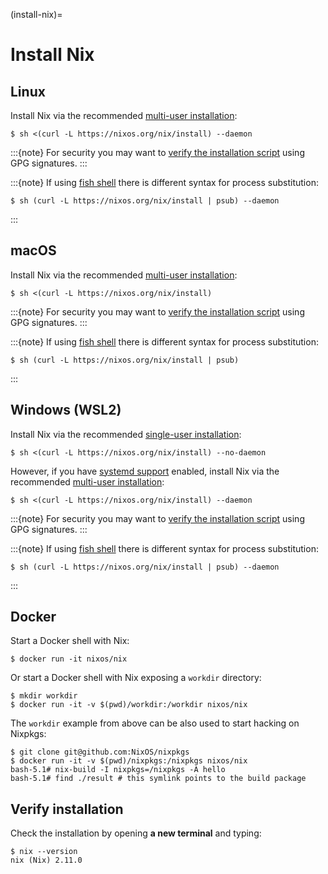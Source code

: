 (install-nix)=

# Install Nix

## Linux

Install Nix via the recommended [multi-user installation]:

```shell-session
$ sh <(curl -L https://nixos.org/nix/install) --daemon
```

:::{note}
For security you may want to [verify the installation script] using GPG signatures.
:::

:::{note}
If using [fish shell](https://fishshell.com/) there is different syntax for process substitution:

```fish
$ sh (curl -L https://nixos.org/nix/install | psub) --daemon
```
:::

## macOS

Install Nix via the recommended [multi-user installation]:

```shell-session
$ sh <(curl -L https://nixos.org/nix/install)
```

:::{note}
For security you may want to [verify the installation script] using GPG signatures.
:::

:::{note}
If using [fish shell](https://fishshell.com/) there is different syntax for process substitution:

```fish
$ sh (curl -L https://nixos.org/nix/install | psub)
```
:::

## Windows (WSL2)

Install Nix via the recommended [single-user installation]:

```shell-session
$ sh <(curl -L https://nixos.org/nix/install) --no-daemon
```

However, if you have [systemd support] enabled, install Nix via the recommended [multi-user installation]:

```shell-session
$ sh <(curl -L https://nixos.org/nix/install) --daemon
```

:::{note}
For security you may want to [verify the installation script] using GPG signatures.
:::

:::{note}
If using [fish shell](https://fishshell.com/) there is different syntax for process substitution:

```fish
$ sh (curl -L https://nixos.org/nix/install | psub) --daemon
```
:::

[systemd support]: https://learn.microsoft.com/en-us/windows/wsl/wsl-config#systemd-support

## Docker

Start a Docker shell with Nix:

```shell-session
$ docker run -it nixos/nix
```

Or start a Docker shell with Nix exposing a `workdir` directory:

```shell-session
$ mkdir workdir
$ docker run -it -v $(pwd)/workdir:/workdir nixos/nix
```

The `workdir` example from above can be also used to start hacking on Nixpkgs:

```shell-session
$ git clone git@github.com:NixOS/nixpkgs
$ docker run -it -v $(pwd)/nixpkgs:/nixpkgs nixos/nix
bash-5.1# nix-build -I nixpkgs=/nixpkgs -A hello
bash-5.1# find ./result # this symlink points to the build package
```

## Verify installation

Check the installation by opening **a new terminal** and typing:

```shell-session
$ nix --version
nix (Nix) 2.11.0
```

[multi-user installation]: https://nixos.org/manual/nix/stable/installation/multi-user.html
[single-user installation]: https://nixos.org/manual/nix/stable/installation/single-user.html
[verify the installation script]: https://nixos.org/download.html#nix-verify-installation

